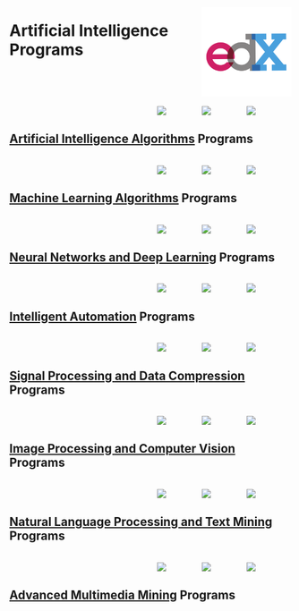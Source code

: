 <a href="https://edx.org/"><img align="right" width="160" src="/logos/edx.png"></img></a>

# Artificial Intelligence Programs

<br><br>

<br>
<a href="/edx-programs/artificial-intelligence/artificial-intelligence-algorithms.md"><img align="right" width="80" src="https://github.com/cs-MohamedAyman/cs-MohamedAyman/blob/master/repos-logos/computational-cognitive-science.png"></img></a>
<a href="/edx-programs/artificial-intelligence/artificial-intelligence-algorithms.md"><img align="right" width="80" src="https://github.com/cs-MohamedAyman/cs-MohamedAyman/blob/master/repos-logos/soft-computing.png"></img></a>
<a href="/edx-programs/artificial-intelligence/artificial-intelligence-algorithms.md"><img align="right" width="80" src="https://github.com/cs-MohamedAyman/cs-MohamedAyman/blob/master/repos-logos/artificial-intelligence.png"></img></a>
<br>

## [Artificial Intelligence Algorithms](/edx-programs/artificial-intelligence/artificial-intelligence-algorithms.md) Programs

<br>
<a href="/edx-programs/artificial-intelligence/machine-learning-algorithms.md"><img align="right" width="80" src="https://github.com/cs-MohamedAyman/cs-MohamedAyman/blob/master/repos-logos/unsupervised-learning.png"></img></a>
<a href="/edx-programs/artificial-intelligence/machine-learning-algorithms.md"><img align="right" width="80" src="https://github.com/cs-MohamedAyman/cs-MohamedAyman/blob/master/repos-logos/supervised-learning.png"></img></a>
<a href="/edx-programs/artificial-intelligence/machine-learning-algorithms.md"><img align="right" width="80" src="https://github.com/cs-MohamedAyman/cs-MohamedAyman/blob/master/repos-logos/machine-learning.png"></img></a>
<br>

## [Machine Learning Algorithms](/edx-programs/artificial-intelligence/machine-learning-algorithms.md) Programs

<br>
<a href="/edx-programs/artificial-intelligence/neural-networks-and-deep-learning.md"><img align="right" width="80" src="https://github.com/cs-MohamedAyman/cs-MohamedAyman/blob/master/repos-logos/generative-adversarial-network.png"></img></a>
<a href="/edx-programs/artificial-intelligence/neural-networks-and-deep-learning.md"><img align="right" width="80" src="https://github.com/cs-MohamedAyman/cs-MohamedAyman/blob/master/repos-logos/deep-learning.png"></img></a>
<a href="/edx-programs/artificial-intelligence/neural-networks-and-deep-learning.md"><img align="right" width="80" src="https://github.com/cs-MohamedAyman/cs-MohamedAyman/blob/master/repos-logos/neural-networks.png"></img></a>
<br>

## [Neural Networks and Deep Learning](/edx-programs/artificial-intelligence/neural-networks-and-deep-learning.md) Programs

<br>
<a href="/edx-programs/artificial-intelligence/intelligent-automation.md"><img align="right" width="80" src="https://github.com/cs-MohamedAyman/cs-MohamedAyman/blob/master/repos-logos/cognitive-automation.png"></img></a>
<a href="/edx-programs/artificial-intelligence/intelligent-automation.md"><img align="right" width="80" src="https://github.com/cs-MohamedAyman/cs-MohamedAyman/blob/master/repos-logos/robotics-process-automation.png"></img></a>
<a href="/edx-programs/artificial-intelligence/intelligent-automation.md"><img align="right" width="80" src="https://github.com/cs-MohamedAyman/cs-MohamedAyman/blob/master/repos-logos/process-mining.png"></img></a>
<br>

## [Intelligent Automation](/edx-programs/artificial-intelligence/intelligent-automation.md) Programs

<br>
<a href="/edx-programs/artificial-intelligence/signal-processing-and-data-compression.md"><img align="right" width="80" src="https://github.com/cs-MohamedAyman/cs-MohamedAyman/blob/master/repos-logos/differential-equations.png"></img></a>
<a href="/edx-programs/artificial-intelligence/signal-processing-and-data-compression.md"><img align="right" width="80" src="https://github.com/cs-MohamedAyman/cs-MohamedAyman/blob/master/repos-logos/signal-processing.png"></img></a>
<a href="/edx-programs/artificial-intelligence/signal-processing-and-data-compression.md"><img align="right" width="80" src="https://github.com/cs-MohamedAyman/cs-MohamedAyman/blob/master/repos-logos/data-compression.png"></img></a>
<br>

## [Signal Processing and Data Compression](/edx-programs/artificial-intelligence/signal-processing-and-data-compression.md) Programs

<br>
<a href="/edx-programs/artificial-intelligence/image-processing-and-computer-vision.md"><img align="right" width="80" src="https://github.com/cs-MohamedAyman/cs-MohamedAyman/blob/master/repos-logos/pattern-recognition.png"></img></a>
<a href="/edx-programs/artificial-intelligence/image-processing-and-computer-vision.md"><img align="right" width="80" src="https://github.com/cs-MohamedAyman/cs-MohamedAyman/blob/master/repos-logos/computer-vision.png"></img></a>
<a href="/edx-programs/artificial-intelligence/image-processing-and-computer-vision.md"><img align="right" width="80" src="https://github.com/cs-MohamedAyman/cs-MohamedAyman/blob/master/repos-logos/image-processing.png"></img></a>
<br>

## [Image Processing and Computer Vision](/edx-programs/artificial-intelligence/image-processing-and-computer-vision.md) Programs

<br>
<a href="/edx-programs/artificial-intelligence/natural-language-processing-and-text-mining.md"><img align="right" width="80" src="https://github.com/cs-MohamedAyman/cs-MohamedAyman/blob/master/repos-logos/text-mining.png"></img></a>
<a href="/edx-programs/artificial-intelligence/natural-language-processing-and-text-mining.md"><img align="right" width="80" src="https://github.com/cs-MohamedAyman/cs-MohamedAyman/blob/master/repos-logos/natural-language-processing.png"></img></a>
<a href="/edx-programs/artificial-intelligence/natural-language-processing-and-text-mining.md"><img align="right" width="80" src="https://github.com/cs-MohamedAyman/cs-MohamedAyman/blob/master/repos-logos/data-mining.png"></img></a>
<br>

## [Natural Language Processing and Text Mining](/edx-programs/artificial-intelligence/natural-language-processing-and-text-mining.md) Programs

<br>
<a href="/edx-programs/artificial-intelligence/advanced-multimedia-mining.md"><img align="right" width="80" src="https://github.com/cs-MohamedAyman/cs-MohamedAyman/blob/master/repos-logos/speech-processing.png"></img></a>
<a href="/edx-programs/artificial-intelligence/advanced-multimedia-mining.md"><img align="right" width="80" src="https://github.com/cs-MohamedAyman/cs-MohamedAyman/blob/master/repos-logos/machine-vision.png"></img></a>
<a href="/edx-programs/artificial-intelligence/advanced-multimedia-mining.md"><img align="right" width="80" src="https://github.com/cs-MohamedAyman/cs-MohamedAyman/blob/master/repos-logos/multimedia-mining.png"></img></a>
<br>

## [Advanced Multimedia Mining](/edx-programs/artificial-intelligence/advanced-multimedia-mining.md) Programs
